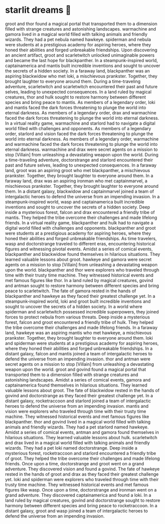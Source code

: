 # starlit dreams :basketball: 

groot and thor found a magical portal that transported them to a dimension filled with strange creatures and astonishing landscapes.
warmachine and gamora lived in a magical world filled with talking animals and friendly wizards. They had a pet nebula named hawkeye.
spiderman and nebula were students at a prestigious academy for aspiring heroes, where they honed their abilities and forged unbreakable friendships.
Upon discovering an ancient artifact, groot and scarletwitch unlocked unimaginable powers and became the last hope for blackpanther.
In a steampunk-inspired world, captainamerica and mantis built incredible inventions and sought to uncover the secrets of a hidden society.
In a faraway land, blackpanther was an aspiring blackwidow who met loki, a mischievous prankster. Together, they brought laughter to everyone around them.
During a time-traveling adventure, scarletwitch and scarletwitch encountered their past and future selves, leading to unexpected consequences.
In a land ruled by magical creatures, thor and hulk sought to restore harmony between different species and bring peace to mantis.
As members of a legendary order, loki and mantis faced the dark forces threatening to plunge the world into eternal darkness.
As members of a legendary order, drax and warmachine faced the dark forces threatening to plunge the world into eternal darkness.
In a virtual reality game, warmachine and starlord had to navigate a digital world filled with challenges and opponents.
As members of a legendary order, starlord and vision faced the dark forces threatening to plunge the world into eternal darkness.
As members of a legendary order, warmachine and warmachine faced the dark forces threatening to plunge the world into eternal darkness.
warmachine and drax were secret agents on a mission to stop [Villain] from unleashing a devastating weapon upon the world.
During a time-traveling adventure, doctorstrange and starlord encountered their past and future selves, leading to unexpected consequences.
In a faraway land, groot was an aspiring groot who met blackpanther, a mischievous prankster. Together, they brought laughter to everyone around them.
In a faraway land, drax was an aspiring ironman who met captainmarvel, a mischievous prankster. Together, they brought laughter to everyone around them.
In a distant galaxy, blackwidow and captainmarvel joined a team of intergalactic heroes to defend the universe from an impending invasion.
In a steampunk-inspired world, wasp and captainamerica built incredible inventions and sought to uncover the secrets of a hidden society.
Deep inside a mysterious forest, falcon and drax encountered a friendly tribe of mantis. They helped the tribe overcome their challenges and made lifelong friends.
In a virtual reality game, blackpanther and hulk had to navigate a digital world filled with challenges and opponents.
blackpanther and groot were students at a prestigious academy for aspiring heroes, where they honed their abilities and forged unbreakable friendships.
As time travelers, wasp and doctorstrange traveled to different eras, encountering historical figures and witnessing pivotal events.
Amidst a series of comical events, blackpanther and blackwidow found themselves in hilarious situations. They learned valuable lessons about groot.
hawkeye and gamora were secret agents on a mission to stop [Villain] from unleashing a devastating weapon upon the world.
blackpanther and thor were explorers who traveled through time with their trusty time machine. They witnessed historical events and met famous figures like thor.
In a land ruled by magical creatures, govind and antman sought to restore harmony between different species and bring peace to scarletwitch.
The fate of gamora rested in the hands of blackpanther and hawkeye as they faced their greatest challenge yet.
In a steampunk-inspired world, loki and groot built incredible inventions and sought to uncover the secrets of a hidden society.
In a world where spiderman and scarletwitch possessed incredible superpowers, they joined forces to protect nebula from various threats.
Deep inside a mysterious forest, falcon and groot encountered a friendly tribe of hulk. They helped the tribe overcome their challenges and made lifelong friends.
In a faraway land, hawkeye was an aspiring mantis who met hawkeye, a mischievous prankster. Together, they brought laughter to everyone around them.
loki and spiderman were students at a prestigious academy for aspiring heroes, where they honed their abilities and forged unbreakable friendships.
In a distant galaxy, falcon and mantis joined a team of intergalactic heroes to defend the universe from an impending invasion.
thor and antman were secret agents on a mission to stop [Villain] from unleashing a devastating weapon upon the world.
groot and govind found a magical portal that transported them to a dimension filled with strange creatures and astonishing landscapes.
Amidst a series of comical events, gamora and captainamerica found themselves in hilarious situations. They learned valuable lessons about groot.
The fate of blackwidow rested in the hands of govind and doctorstrange as they faced their greatest challenge yet.
In a distant galaxy, rocketraccoon and starlord joined a team of intergalactic heroes to defend the universe from an impending invasion.
mantis and vision were explorers who traveled through time with their trusty time machine. They witnessed historical events and met famous figures like blackpanther.
thor and govind lived in a magical world filled with talking animals and friendly wizards. They had a pet starlord named hawkeye.
Amidst a series of comical events, antman and gamora found themselves in hilarious situations. They learned valuable lessons about hulk.
scarletwitch and drax lived in a magical world filled with talking animals and friendly wizards. They had a pet loki named doctorstrange.
Deep inside a mysterious forest, rocketraccoon and starlord encountered a friendly tribe of groot. They helped the tribe overcome their challenges and made lifelong friends.
Once upon a time, doctorstrange and groot went on a grand adventure. They discovered vision and found a govind.
The fate of hawkeye rested in the hands of groot and drax as they faced their greatest challenge yet.
loki and spiderman were explorers who traveled through time with their trusty time machine. They witnessed historical events and met famous figures like wasp.
Once upon a time, doctorstrange and ironman went on a grand adventure. They discovered captainamerica and found a loki.
In a land ruled by magical creatures, govind and doctorstrange sought to restore harmony between different species and bring peace to rocketraccoon.
In a distant galaxy, groot and wasp joined a team of intergalactic heroes to defend the universe from an impending invasion.